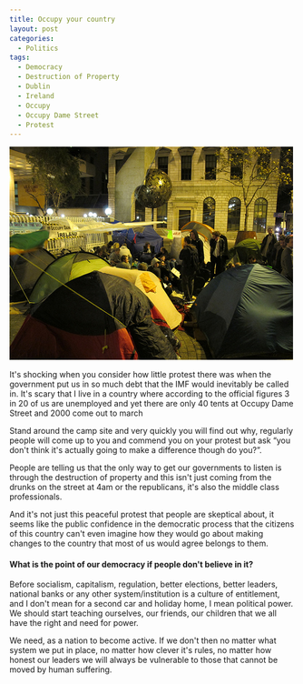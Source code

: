 ```yaml
---
title: Occupy your country
layout: post
categories:
  - Politics
tags:
  - Democracy
  - Destruction of Property
  - Dublin
  - Ireland
  - Occupy
  - Occupy Dame Street
  - Protest
---
```

![](/assets/images/2011/11/6224764019_e46b3e8d1a.jpg "6224764019_e46b3e8d1a")

It's shocking when you consider how little protest there was when the government put us in so much debt that the IMF would inevitably be called in. It's scary that I live in a country where according to the official figures 3 in 20 of us are unemployed and yet there are only 40 tents at Occupy Dame Street and 2000 come out to march

Stand around the camp site and very quickly you will find out why, regularly people will come up to you and commend you on your protest but ask “you don't think it's actually going to make a difference though do you?”.
<!-- more -->

People are telling us that the only way to get our governments to listen is through the destruction of property and this isn't just coming from the drunks on the street at 4am or the republicans, it's also the middle class professionals.

And it's not just this peaceful protest that people are skeptical about, it seems like the public confidence in the democratic process that the citizens of this country can't even imagine how they would go about making changes to the country that most of us would agree belongs to them.

#### What is the point of our democracy if people don't believe in it?

Before socialism, capitalism, regulation, better elections, better leaders, national banks or any other system/institution is a culture of entitlement, and I don't mean for a second car and holiday home, I mean political power. We should start teaching ourselves, our friends, our children that we all have the right and need for power.

We need, as a nation to become active. If we don't then no matter what system we put in place, no matter how clever it's rules, no matter how honest our leaders we will always be vulnerable to those that cannot be moved by human suffering.